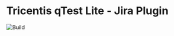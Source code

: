 # Tricentis qTest Lite - Jira Plugin

![Build](https://github.com/QAS-Labs/qtest-lite-jira-plugin/workflows/Build/badge.svg)